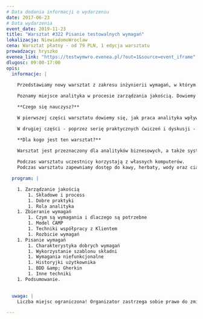 ```yaml
---
# Data dodania informacji o wydarzeniu
date: 2017-06-23
# Data wydarzenia
event_date: 2019-11-23
title: "Warsztat #322 Pisanie testowalnych wymagań"
lokalizacja: NiewiadomoWroclaw
cena: Warsztat płatny - od 79 PLN, 1 edycja warsztatu
prowadzacy: hryszko
evenea_link: "https://testwymwro.evenea.pl/?out=1&source=event_iframe"
dlugosc: 09:00-17:00
opis:
  informacje: |
    
    Przedstawiamy nowy warsztat z zakresu inżynierii wymagań, w którym zapoznamy się teorią i praktyką tworzenia dobrych, a w szcególności testowalnych wymagań. 

    Poznamy miejsce analityka w procesie zarządzania jakością. Dowiemy się jaki wpływ mają dobre wymagania na końcową jakość projektu. Zapoznamy się z technikami zbierania i pisania wymagań w taki sposób, aby były zrozumiałe dla testerów i programistów, a tym samym aby wspólpraca w zespole była efektywniejsza.

    **Czego się nauczysz?**

    W pierwszej części warsztatu dowiemy się, jak praca analityka wpływa na zrządzanie jakością oraz jakie są dobre praktyki z tym związane. Poznamy i przećwiczymy także techniki zbierania i rozbijania wyagań.

    W drugiej części - poprzez serię praktycznych ćwiczeń i dyskusji - poznamy pojęcie testowalności wymagań, a także poszerzymy swoją wiedzę i umiejętności w zakresie pisania ich w sposób jasny, zrozumiały dla szerokiej grupy odbiorców i dobrze ustrukturyzowany.

    **Dla kogo jest ten warsztat?**
    
    Warsztat jest przeznaczony dla analityków biznesowych, a także systemowych. Wszystkich pracujących przy zbieraniu i opracowywaniu wymagań do systemów infromatycznych, współpracujących na co dzień z zespołami programistów i testerów.

    Podczas warsztatu uczestnicy korzystają z własnych komputerów.
    Podczas warsztatu zapewniamy dostęp do kawy, herbaty, wody oraz ciastek. W porze obiadowej zapewniamy pizzę w wersji mięsnej lub wegetariańskiej.

  program: |

    1. Zarządzanie jakością
        1. Składowe i process
        1. Dobre praktyki
        1. Rola analityka
    1. Zbieranie wymagań
        1. Czym są wymagania i dlaczego są potrzebne
        1. Model CAMP
        1. Techniki współpracy z Klientem
        1. Rozbicie wymagań
    1. Pisanie wymagań
        1. Charakterystyka dobrych wymagań
        1. Wykorzystanie szablonu składni
        1. Wymagania niefunkcjonalne
        1. Historyjki użytkownika
        1. BDD &amp; Gherkin
        1. Inne techniki
    1. Podsumowanie.
    

  uwaga: |
    Liczba miejsc ograniczona! Organizator zastrzega sobie prawo do zmiany lokalizacji wydarzenia oraz jego odwołania w przypadku niezgłoszenia się minimalnej liczby uczestników.

---
```

